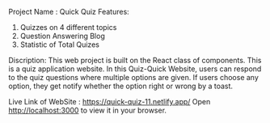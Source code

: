
Project Name : Quick Quiz
 Features: 
 1. Quizzes on 4 different topics
 2. Question Answering Blog
 3. Statistic of Total Quizes
 
 Discription:
 This web project is built on the React class of components. This is a quiz application website. In this Quiz-Quick Website, users can respond to the quiz questions where multiple options are given. If users choose any option, they get notify whether the option right or wrong by a toast. 

Live Link of WebSite : https://quick-quiz-11.netlify.app/
Open [http://localhost:3000](http://localhost:3000) to view it in your browser.

